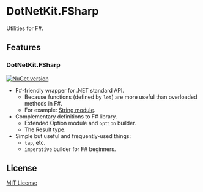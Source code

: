 # DotNetKit.FSharp
Utilities for F#.

## Features
### DotNetKit.FSharp
[![NuGet version](https://badge.fury.io/nu/DotNetKit.FSharp.svg)](https://badge.fury.io/nu/DotNetKit.FSharp)

- F#-friendly wrapper for .NET standard API.
    - Because functions (defined by `let`) are more useful than overloaded methods in F#.
    - For example: [String module](DotNetKit.FSharp/String.fs).
- Complementary definitions to F# library.
    - Extended Option module and `option` builder.
    - The Result type.
- Simple but useful and frequently-used things:
    - `tap`, etc.
    - `imperative` builder for F# beginners.

## License
[MIT License](LICENSE.md)
